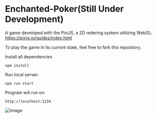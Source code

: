 # Enchanted-Poker(Still Under Development)

A game developed with the PixiJS, a 2D redering system utilizing WebGL:
https://pixijs.io/guides/index.html

To play the game in its current state, feel free to fork this repository.

Install all dependencies
```
npm install
```

Run local server:
```
npm run start
```

Program will run on: 
```
http://localhost:1234
```


![image](https://user-images.githubusercontent.com/29846872/184049271-d3b11fac-5b03-4441-91fb-952c9e3c01e0.png)

